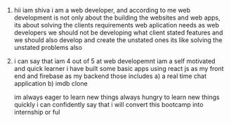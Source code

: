 1. hii iam shiva i am a web developer,
   and according to me web development is not only about the building the websites and web apps,
   its about solving the clients requirements web aplication needs
   as web developers we should not be developing what client stated features and we should also develop and create the unstated ones
   its like solving the unstated problems also

2. i can say that iam 4 out of 5 at web developemnt
   iam a self motivated and quick learner
   i have built some basic apps using react js as my front end and firebase as my backend
   those includes
   a) a real time chat application
   b) imdb clone

   im always eager to learn new things always hungry to learn new things quickly
   i can confidently say that i will convert this bootcamp into internship or ful

